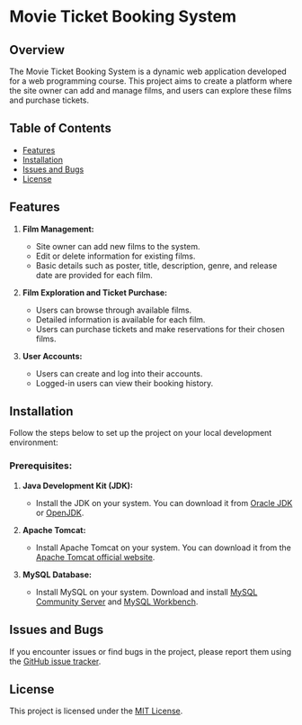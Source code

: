 # Movie Ticket Booking System

## Overview

The Movie Ticket Booking System is a dynamic web application developed for a web programming course. This project aims to create a platform where the site owner can add and manage films, and users can explore these films and purchase tickets.

## Table of Contents

- [Features](#features)
- [Installation](#installation)
- [Issues and Bugs](#issues-and-bugs)
- [License](#license)

## Features

1. **Film Management:**
   - Site owner can add new films to the system.
   - Edit or delete information for existing films.
   - Basic details such as poster, title, description, genre, and release date are provided for each film.

2. **Film Exploration and Ticket Purchase:**
   - Users can browse through available films.
   - Detailed information is available for each film.
   - Users can purchase tickets and make reservations for their chosen films.

3. **User Accounts:**
   - Users can create and log into their accounts.
   - Logged-in users can view their booking history.

## Installation

Follow the steps below to set up the project on your local development environment:

### Prerequisites:

1. **Java Development Kit (JDK):**
   - Install the JDK on your system. You can download it from [Oracle JDK](https://www.oracle.com/java/technologies/javase-downloads.html) or [OpenJDK](https://openjdk.java.net/).

2. **Apache Tomcat:**
   - Install Apache Tomcat on your system. You can download it from the [Apache Tomcat official website](http://tomcat.apache.org/).

3. **MySQL Database:**
   - Install MySQL on your system. Download and install [MySQL Community Server](https://dev.mysql.com/downloads/mysql/) and [MySQL Workbench](https://dev.mysql.com/downloads/workbench/).


## Issues and Bugs

If you encounter issues or find bugs in the project, please report them using the [GitHub issue tracker](https://github.com/kullaniciadi/movie-ticket-booking-system/issues).

## License

This project is licensed under the [MIT License](LICENSE).
